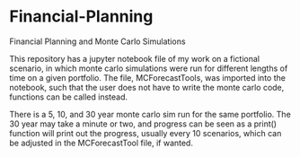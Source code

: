 # Financial-Planning
Financial Planning and Monte Carlo Simulations

This repository has a jupyter notebook file of my work on a fictional scenario, in which monte carlo simulations were run
for different lengths of time on a given portfolio. The file, MCForecastTools, was imported into the notebook, such that
the user does not have to write the monte carlo code, functions can be called instead.

There is a 5, 10, and 30 year monte carlo sim run for the same portfolio. The 30 year may take a minute or two, and progress can
be seen as a print() function will print out the progress, usually every 10 scenarios, which can be adjusted in the MCForecastTool
file, if wanted.
